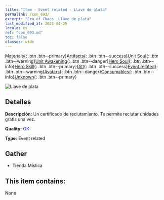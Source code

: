 ```yaml
---
title: "Item - Event related - Llave de plata"
permalink: /con_693/
excerpt: "Era of Chaos  Llave de plata"
last_modified_at: 2021-04-25
locale: es
ref: "con_693.md"
toc: false
classes: wide
---
```

 [Materials](/ItemsES/){: .btn .btn--primary}[Artifacts](/ItemsES/Artifacts/){: .btn .btn--success}[Unit Soul](/ItemsES/UnitSoul/){: .btn .btn--warning}[Unit Awakening](/ItemsES/UnitAwakening/){: .btn .btn--danger}[Hero Soul](/ItemsES/HeroSoul/){: .btn .btn--info}[Hero Skill](/ItemsES/HeroSkill/){: .btn .btn--primary}[Gift](/ItemsES/Gift/){: .btn .btn--success}[Event related](/ItemsES/Events/){: .btn .btn--warning}[Avatars](/ItemsES/Avatars/){: .btn .btn--danger}[Consumables](/ItemsES/Consumables/){: .btn .btn--info}[Unknown](/ItemsES/Unknown/){: .btn .btn--primary}

 ![Llave de plata](/images/t/i_tool_3001.png)

## Detalles
 **Descripción:** Un certificado de reclutamiento. Te permite reclutar unidades gratis una vez.

 **Quality:** <span style="color: #0000CD">OK</span>

 **Type:** Event related

## Gather

*    Tienda Mística 

## This item contains:

  None

